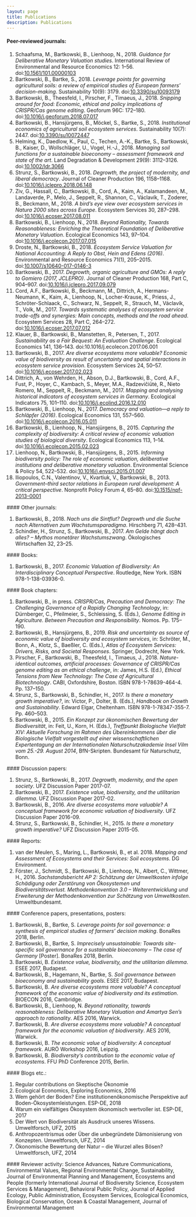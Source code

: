 ```yaml
---
layout: page
title: Publications
description: Publications
---
```


#### Peer-reviewed journals:
<ol>
<li>Schaafsma, M., Bartkowski, B., Lienhoop, N., 2018. <i>Guidance for Deliberative Monetary Valuation studies</i>. International Review of Environmental and Resource Economics 12: 1–56. doi:<a href="https://doi.org/10.1561/101.00000103">10.1561/101.00000103</a></li>
<li>Bartkowski, B., Bartke, S., 2018. <i>Leverage points for governing agricultural soils: a review of empirical studies of European farmers’ decision-making</i>. Sustainability 10(9): 3179. doi:<a href="https://doi.org/10.3390/su10093179">10.3390/su10093179</a></li>
<li>Bartkowski, B., Theesfeld, I., Pirscher, F., Timaeus, J., 2018. <i>Snipping around for food: Economic, ethical and policy implications of CRISPR/Cas genome editing</i>. Geoforum 96C: 172–180. doi:<a href="https://doi.org/10.1016/j.geoforum.2018.07.017">10.1016/j.geoforum.2018.07.017</a></li>
<li>Bartkowski, B., Hansjürgens, B., Möckel, S., Bartke, S., 2018. <i>Institutional economics of agricultural soil ecosystem services</i>. Sustainability 10(7): 2447. doi:<a href="https://doi.org/10.3390/su10072447">10.3390/su10072447</a></li>
<li>Helming, K., Daedlow, K., Paul, C., Techen, A.-K., Bartke, S., Bartkowski, B., Kaiser, D., Wollschläger, U., Vogel, H.-J., 2018. <i>Managing soil functions for a sustainable bioeconomy – assessment framework and state of the art</i>. Land Degradation & Development 29(9): 3112–3126. doi:<a href="https://doi.org/10.1002/ldr.3066">10.1002/ldr.3066</a></li>
<li>Strunz, S., Bartkowski, B., 2018. <i>Degrowth, the project of modernity, and liberal democracy</i>. Journal of Cleaner Production 196, 1158–1168. doi:<a href="https://doi.org/10.1016/j.jclepro.2018.06.148">10.1016/j.jclepro.2018.06.148</a></li>
<li>Ziv, G., Hassall, C., Bartkowski, B., Cord, A., Kaim, A., Kalamandeen, M., Landaverde, P., Melo, J., Seppelt, R., Shannon, C., Václavík, T., Zoderer, B., Beckmann, M., 2018. <i>A bird’s eye view over ecosystem services in Natura 2000 sites across Europe</i>. Ecosystem Services 30, 287–298. doi:<a href="https://doi.org/10.1016/j.ecoser.2017.08.011">10.1016/j.ecoser.2017.08.011</a></li>
<li>Bartkowski, B., Lienhoop, N., 2018. <i>Beyond Rationality, Towards Reasonableness: Enriching the Theoretical Foundation of Deliberative Monetary Valuation</i>. Ecological Economics 143, 97–104. doi:<a href="https://doi.org/10.1016/j.ecolecon.2017.07.015">10.1016/j.ecolecon.2017.07.015</a></li>
<li>Droste, N., Bartkowski, B., 2018. <i>Ecosystem Service Valuation for National Accounting: A Reply to Obst, Hein and Edens (2016)</i>. Environmental and Resource Economics 71(1), 205–2015. doi:<a href="https://doi.org/10.1007/s10640-017-0146-3">10.1007/s10640-017-0146-3</a></li>
<li>Bartkowski, B., 2017. <i>Degrowth, organic agriculture and GMOs: A reply to Gomiero (2017, JCLEPRO)</i>. Journal of Cleaner Production 168, Part C, 904–907. doi:<a href="https://doi.org/10.1016/j.jclepro.2017.09.079">10.1016/j.jclepro.2017.09.079</a></li>
<li>Cord, A.F., Bartkowski, B., Beckmann, M., Dittrich, A., Hermans-Neumann, K., Kaim, A., Lienhoop, N., Locher-Krause, K., Priess, J., Schröter-Schlaack, C., Schwarz, N., Seppelt, R., Strauch, M., Václavík, T., Volk, M., 2017. <i>Towards systematic analyses of ecosystem service trade-offs and synergies: Main concepts, methods and the road ahead</i>. Ecosystem Services 28, Part C, 264–272. doi:<a href="https://doi.org/10.1016/j.ecoser.2017.07.012">10.1016/j.ecoser.2017.07.012</a></li>
<li>Klauer, B., Bartkowski, B., Manstetten, R., Petersen, T., 2017. <i>Sustainability as a Fair Bequest: An Evaluation Challenge</i>. Ecological Economics 141, 136–143. doi:10.1016/j.ecolecon.2017.06.001</li>
<li>Bartkowski, B., 2017. <i>Are diverse ecosystems more valuable? Economic value of biodiversity as result of uncertainty and spatial interactions in ecosystem service provision</i>. Ecosystem Services 24, 50–57. doi:<a href="https://doi.org/10.1016/j.ecoser.2017.02.023">10.1016/j.ecoser.2017.02.023</a></li>
<li>Dittrich, A., von Wehrden, H., Abson, D.J., Bartkowski, B., Cord, A.F., Fust, P., Hoyer, C., Kambach, S., Meyer, M.A., Radzevičiūtė, R., Nieto Romero, M., Seppelt, R., Beckmann, M., 2017. <i>Mapping and analysing historical indicators of ecosystem services in Germany</i>. Ecological Indicators 75, 101–110. doi:<a href="https://doi.org/10.1016/j.ecolind.2016.12.010">10.1016/j.ecolind.2016.12.010</a></li>
<li>Bartkowski, B., Lienhoop, N., 2017. <i>Democracy and valuation—a reply to Schläpfer (2016)</i>. Ecological Economics 131, 557–560. doi:<a href="https://doi.org/10.1016/j.ecolecon.2016.05.011">10.1016/j.ecolecon.2016.05.011</a></li>
<li>Bartkowski, B., Lienhoop, N., Hansjürgens, B., 2015. <i>Capturing the complexity of biodiversity: A critical review of economic valuation studies of biological diversity</i>. Ecological Economics 113, 1–14. doi:<a href="https://doi.org/10.1016/j.ecolecon.2015.02.023">10.1016/j.ecolecon.2015.02.023</a></li>
<li>Lienhoop, N., Bartkowski, B., Hansjürgens, B., 2015. <i>Informing biodiversity policy: The role of economic valuation, deliberative institutions and deliberative monetary valuation</i>. Environmental Science & Policy 54, 522–532. doi:<a href="https://doi.org/10.1016/j.envsci.2015.01.007">10.1016/j.envsci.2015.01.007</a></li>
<li>Iliopoulos, C.N., Valentinov, V., Kvartiuk, V., Bartkowski, B., 2013. <i>Government–third sector relations in European rural development: A critical perspective</i>. Nonprofit Policy Forum 4, 65–80. doi:<a href="https://doi.org/10.1515/npf-2013-0001">10.1515/npf-2013-0001</a></li>
</ol>
#### Other journals:
<ol>
<li>Bartkowski, B., 2018. <i>Nach uns die Sintflut? Degrowth und die Suche nach Alternativen zum Wachstumsparadigma</i>. Hirschberg 71, 428–431.</li>
<li>Schindler, H., Strunz, S., Bartkowski, B., 2017. <i>Am Gelde hängt doch alles? – Mythos monetärer Wachstumszwang</i>. Ökologisches Wirtschaften 32, 23–25.</li>
</ol>
#### Books:
<ol>
<li>Bartkowski, B., 2017. <i>Economic Valuation of Biodiversity: An Interdisciplinary Conceptual Perspective</i>. Routledge, New York. ISBN 978-1-138-03936-0.</li>
</ol>
#### Book chapters:
<ol>
<li>Bartkowski, B., in press. <i>CRISPR/Cas, Precaution and Democracy: The Challenging Governance of a Rapidly Changing Technology</i>, in: Dürnberger, C., Pfeilmeier, S., Schleissing, S. (Eds.), <i>Genome Editing in Agriculture. Between Precaution and Responsibility</i>. Nomos. Pp. 175–190.</li>
<li>Bartkowski, B., Hansjürgens, B., 2019. <i>Risk and uncertainty as source of economic value of biodiversity and ecosystem services</i>, in: Schröter, M., Bonn, A., Klotz, S., Baeßler, C. (Eds.), <i>Atlas of Ecosystem Services: Drivers, Risks, and Societal Responses</i>. Springer, Dodrecht, New York.</li>
<li>Pirscher, F., Bartkowski, B., Theesfeld, I., Timaeus, J., 2018. <i>Nature-identical outcomes, artificial processes: Governance of CRISPR/Cas genome editing as an ethical challenge</i>, in: James, H.S. (Ed.), <i>Ethical Tensions from New Technology: The Case of Agricultural Biotechnology</i>. CABI, Oxfordshire, Boston. ISBN 978-1-78639-464-4. Pp. 137–150.</li>
<li>Strunz, S., Bartkowski, B., Schindler, H., 2017. <i>Is there a monetary growth imperative?</i>, in: Victor, P., Dolter, B. (Eds.), <i>Handbook on Growth and Sustainability</i>. Edward Elgar, Cheltenham. ISBN 978-1-78347-355-7. Pp. 460–503.</li>
<li>Bartkowski, B., 2015. <i>Ein Konzept zur ökonomischen Bewertung der Biodiversität</i>, in: Feit, U., Korn, H. (Eds.), <i>Treffpunkt Biologische Vielfalt XIV: Aktuelle Forschung im Rahmen des Übereinkommens über die Biologische Vielfalt vorgestellt auf einer wissenschaftlichen Expertentagung an der Internationalen Naturschutzakademie Insel Vilm vom 25.-29. August 2014</i>, BfN-Skripten. Bundesamt für Naturschutz, Bonn.</li>
</ol>
#### Discussion papers:
<ol>
<li>Strunz, S., Bartkowski, B., 2017. <i>Degrowth, modernity, and the open society</i>. UFZ Discussion Paper 2017-07.</li>
<li>Bartkowski, B., 2017. <i>Existence value, biodiversity, and the utilitarian dilemma</i>. UFZ Discussion Paper 2017-02.</li>
<li>Bartkowski, B., 2016. <i>Are diverse ecosystems more valuable? A conceptual framework for economic valuation of biodiversity</i>. UFZ Discussion Paper 2016-09.</li>
<li>Strunz, S., Bartkowski, B., Schindler, H., 2015. <i>Is there a monetary growth imperative?</i> UFZ Discussion Paper 2015-05.</li>
</ol>
#### Reports:
<ol>
<li>van der Meulen, S., Maring, L., Bartkowski, B., et al. 2018. <i>Mapping and Assessment of Ecosystems and their Services: Soil ecosystems</i>. DG Environment.</li>
<li>Förster, J., Schmidt, S., Bartkowski, B., Lienhoop, N., Albert, C., Wittmer, H., 2016. <i>Sachstandsbericht AP 2: Schätzung der Umweltkosten infolge Schädigung oder Zerstörung von Ökosystemen und Biodiversitätsverlust. Methodenkonvention 3.0 – Weiterentwicklung und Erweiterung der Methodenkonvention zur Schätzung von Umweltkosten</i>. Umweltbundesamt.</li>
</ol>
#### Conference papers, presentations, posters:
<ol>
<li>Bartkowski, B., Bartke, S. <i>Leverage points for soil governance: a synthesis of empirical studies of farmers’ decision making</i>. BonaRes 2018, Berlin.</li>
<li>Bartkowski, B., Bartke, S. <i>Imprecisely unsustainable: Towards site-specific soil governance for a sustainable bioeconomy – The case of Germany</i> [Poster]. BonaRes 2018, Berlin.</li>
<li>Bartkowski, B. <i>Existence value, biodiversity, and the utilitarian dilemma</i>. ESEE 2017, Budapest.</li>
<li>Bartkowski, B., Hagemann, N., Bartke, S. <i>Soil governance between bioeconomy and sustainability goals</i>. ESEE 2017, Budapest.</li>
<li>Bartkowski, B. <i>Are diverse ecosystems more valuable? A conceptual framework of the economic value of biodiversity and its estimation</i>. BIOECON 2016, Cambridge.</li>
<li>Bartkowski, B., Lienhoop, N. <i>Beyond rationality, towards reasonableness: Deliberative Monetary Valuation and Amartya Sen’s approach to rationality</i>. AES 2016, Warwick.</li>
<li>Bartkowski, B. <i>Are diverse ecosystems more valuable? A conceptual framework for the economic valuation of biodiversity</i>. AES 2016, Warwick.</li>
<li>Bartkowski, B. <i>The economic value of biodiversity: A conceptual framework</i>. AURÖ Workshop 2016, Leipzig.</li>
<li>Bartkowski, B. <i>Biodiversity’s contribution to the economic value of ecosystems</i>. FFU PhD Conference 2015, Berlin.</li>
</ol>
#### Blogs etc.:
<ol>
<li>Regular contributions on Skeptische Ökonomie</li>
<li>Ecological Economics, Exploring Economics, 2016</li>
<li>Wem gehört der Boden? Eine institutionenökonomische Perspektive auf Boden-Ökosystemleistungen. ESP-DE, 2018</li>
<li>Warum ein vielfältiges Ökosystem ökonomisch wertvoller ist. ESP-DE, 2017</li>
<li>Der Wert von Biodiversität als Ausdruck unseres Wissens. Umweltforsch, UFZ, 2015</li>
<li>Anthropozentrismus oder Über die unbegründete Dämonisierung von Konzepten. Umweltforsch, UFZ, 2014</li>
<li>Ökonomische Bewertung der Natur – die Wurzel alles Bösen? Umweltforsch, UFZ, 2014</li>
</ol>
#### Reviewer activity:
Science Advances, Nature Communications, Environmental Values, Regional Environmental Change, Sustainability, Journal of Environmental Planning and Management, Ecosystems and People (formerly International Journal of Biodiversity Science, Ecosystem Services & Management), Behavioral Public Policy, Journal of Applied Ecology, Public Administration, Ecosystem Services, Ecological Economics, Biological Conservation, Ocean & Coastal Management, Journal of Environmental Management

